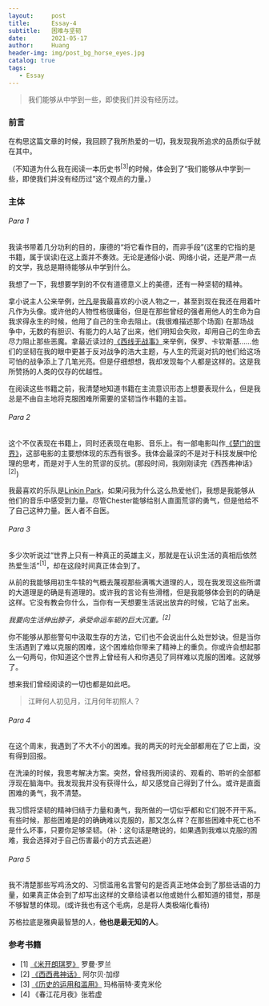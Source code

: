 ```yaml
---
layout:     post
title:      Essay-4
subtitle:   困难与坚韧
date:       2021-05-17
author:     Huang
header-img: img/post_bg_horse_eyes.jpg
catalog: true
tags:
   - Essay
---
```


> 我们能够从中学到一些，即使我们并没有经历过。

### 前言

在构思这篇文章的时候，我回顾了我所热爱的一切，我发现我所追求的品质似乎就在其中。

（不知道为什么我在阅读一本历史书<sup>[3]</sup>的时候，体会到了“我们能够从中学到一些，即使我们并没有经历过”这个观点的力量。）

### 主体

###### Para 1

我读书带着几分功利的目的，康德的“将它看作目的，而非手段”(这里的它指的是书籍，属于误读)在这上面并不奏效。无论是通俗小说、网络小说，还是严肃一点的文学，我总是期待能够从中学到什么。

我想了一下，我想要学到的不仅有道德意义上的美德，还有一种坚韧的精神。

拿小说主人公来举例，[叶凡](https://baike.baidu.com/item/%E5%8F%B6%E5%87%A1/7914187)是我最喜欢的小说人物之一，甚至到现在我还在用着叶凡作为头像。或许他的人物性格很庸俗，但是在那些曾经的强者用他人的生命为自我求得永生的时候，他用了自己的生命去阻止。(我很难描述那个场面) 在那场战争中，无数的有胆识、有能力的人站了出来，他们明知会失败，却用自己的生命去尽力阻止那些恶魔。拿最近读过的[《西线无战事》](https://xn--29s704loyd.com/2021/05/15/Im-Westen-nichts-Neues/)来举例，保罗、卡钦斯基……他们的坚韧在我的眼中更甚于反对战争的浩大主题，与人生的荒诞对抗的他们给这场可怕的战争添上了几笔光亮。但是仔细想想，我却发现每个人都是这样的。这是我所赞扬的人类的仅存的优越性。

在阅读这些书籍之前，我清楚地知道书籍在主流意识形态上想要表现什么，但是我总是不由自主地将克服困难所需要的坚韧当作书籍的主旨。

###### Para 2

这个不仅表现在书籍上，同时还表现在电影、音乐上。有一部电影叫作[《楚门的世界》](https://movie.douban.com/subject/1292064/)，这部电影的主要想体现的东西有很多。我体会最深的不是对于科技发展中伦理的思考，而是对于人生的荒谬的反抗。(那段时间，我刚刚读完《西西弗神话》<sup>[2]</sup>)

我最喜欢的乐队是[Linkin Park](https://www.linkinpark.com/)，如果问我为什么这么热爱他们，我想是我能够从他们的音乐中感受到力量。尽管Chester能够给别人直面荒谬的勇气，但是他给不了自己这种力量。医人者不自医。

###### Para 3

多少次听说过“世界上只有一种真正的英雄主义，那就是在认识生活的真相后依然热爱生活”<sup>[1]</sup>，却在这段时间真正体会到了。

从前的我能够用初生牛犊的气概去蔑视那些满嘴大道理的人，现在我发现这些所谓的大道理是的确是有道理的。或许我的言论有些滑稽，但是我能够体会到的的确是这样。它没有教会你什么，当你有一天想要生活说出放弃的时候，它站了出来。

*我要向生活伸出脖子，承受命运车轭的巨大沉重。<sup>[2]</sup>*

你不能够从那些警句中汲取生存的方法，它们也不会说出什么处世妙诀。但是当你生活遇到了难以克服的困难，这个困难给你带来了精神上的重负。你或许会想起那么一句两句，你知道这个世界上曾经有人和你遇见了同样难以克服的困难。这就够了。

想来我们曾经阅读的一切也都是如此吧。

>  江畔何人初见月，江月何年初照人？

###### Para 4

在这个周末，我遇到了不大不小的困难。我的两天的时光全部都用在了它上面，没有得到回报。

在洗澡的时候，我思考解决方案。突然，曾经我所阅读的、观看的、聆听的全部都浮现在脑海中。我发现我并没有获得什么，却又感觉自己得到了什么。或许是直面困难的勇气，我不清楚。

我习惯将坚韧的精神归结于力量和勇气，我所做的一切似乎都和它们脱不开干系。有些时候，那些困难是的的确确难以克服的，那又怎么样？在那些困难中死亡也不是什么坏事，只要你足够坚韧。（补：这句话是瞎说的，如果遇到我难以克服的困难，我会选择对于自己伤害最小的方式去逃避）

###### Para 5

我不清楚那些写鸡汤文的、习惯滥用名言警句的是否真正地体会到了那些话语的力量，如果真正体会到了却写出这样的文章给读者以他或她什么都知道的错觉，那是不够智慧的体现。(或许我也有这个毛病，总是将人类极端化看待)

苏格拉底是雅典最智慧的人，**他也是最无知的人**。

### 参考书籍

* [1] [《米开朗琪罗》](https://book.douban.com/subject/1046584/) 罗曼·罗兰
* [2] [《西西弗神话》](https://book.douban.com/subject/24257403/) 阿尔贝·加缪
* [3] [《历史的运用和滥用》](https://book.douban.com/subject/35324419/) 玛格丽特·麦克米伦
* [4] 《春江花月夜》张若虚
